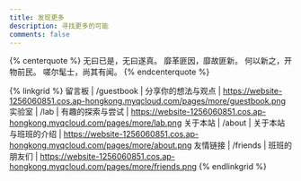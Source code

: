 ```yaml
---
title: 发现更多
description: 寻找更多的可能
comments: false
---
```


{% centerquote %}
无曰已是，无曰遂真。
靡革匪因，靡故匪新。
何以新之，开物前民。
嗟尔髦士，尚其有闻。
{% endcenterquote %}

{% linkgrid %}
留言板 | /guestbook | 分享你的想法与观点 | https://website-1256060851.cos.ap-hongkong.myqcloud.com/pages/more/guestbook.png
实验室 | /lab | 有趣的探索与尝试 | https://website-1256060851.cos.ap-hongkong.myqcloud.com/pages/more/lab.png
关于本站 | /about | 关于本站与班班的介绍 | https://website-1256060851.cos.ap-hongkong.myqcloud.com/pages/more/about.png
友情链接 | /friends | 班班的朋友们 | https://website-1256060851.cos.ap-hongkong.myqcloud.com/pages/more/friends.png
{% endlinkgrid %}